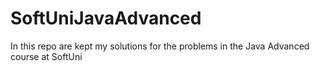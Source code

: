 # SoftUniJavaAdvanced
In this repo are kept my solutions for the problems in the Java Advanced course at SoftUni
